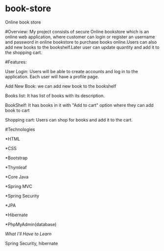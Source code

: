# book-store
Online book store

#Overview:
My project consists of secure Online bookstore which is an online web application, where customer can login or register an username and password in online bookstore to purchase books online.Users can also add new books to the bookshelf.Later user can update quantity and add it to the shopping cart.

#Features:

User Login: Users will be able to create accounts and log in to the application. Each user will have a profile page.

Add New Book: we can add new book to the bookshelf

Books list: It has list of books with its description.

BookShelf: It has books in it with "Add to cart" option where they can add book to cart

Shopping cart: Users can shop for books and add it to the cart.

#Technologies

  *HTML
  
  *CSS

  *Bootstrap

  *Thymleaf

  *Core Java

  *Spring MVC

  *Spring Security

  *JPA

  *Hibernate

  *PhpMyAdmin(database)

*What I'll Have to Learn*

Spring Security, hibernate

